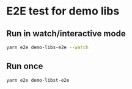 # E2E test for demo libs

## Run in watch/interactive mode

```bash
yarn e2e demo-libs-e2e --watch
```

## Run once

```bash
yarn e2e demo-libst-e2e
```

